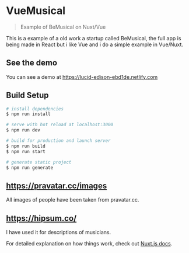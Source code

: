 # VueMusical

> Example of BeMusical on Nuxt/Vue


This is a example of a old work a startup called BeMusical, the full app is being made in React but i like Vue and i do a simple example in Vue/Nuxt.

## See the demo
You can see a demo at https://lucid-edison-ebd1de.netlify.com


## Build Setup

``` bash
# install dependencies
$ npm run install

# serve with hot reload at localhost:3000
$ npm run dev

# build for production and launch server
$ npm run build
$ npm run start

# generate static project
$ npm run generate
```

## https://pravatar.cc/images
All images of people have been taken from pravatar.cc.

## https://hipsum.co/
I have used it for descriptions of musicians.

For detailed explanation on how things work, check out [Nuxt.js docs](https://nuxtjs.org).
